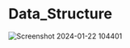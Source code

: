 # Data_Structure


![Screenshot 2024-01-22 104401](https://github.com/VihalKarhade/Data_Structure/assets/130913527/612a1d7a-20f0-4724-9ea6-2a3e5d44276f)

